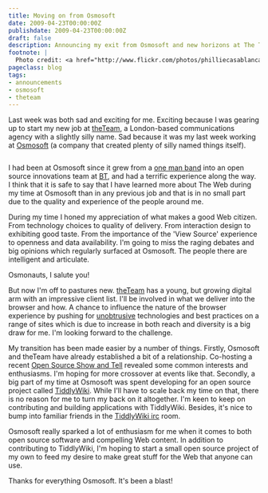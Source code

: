 ```yaml
---
title: Moving on from Osmosoft
date: 2009-04-23T00:00:00Z
publishdate: 2009-04-23T00:00:00Z
draft: false
description: Announcing my exit from Osmosoft and new horizons at The Team
footnote: |
  Photo credit: <a href="http://www.flickr.com/photos/philliecasablanca/2049169747">Phil Whitehouse</a>
pageclass: blog
tags:
- announcements
- osmosoft
- theteam
---
```


Last week was both sad and exciting for me. Exciting because I was gearing up to start my new job at <a href="http://theteam.co.uk">theTeam</a>, a London-based communications agency with a slightly silly name. Sad because it was my last week working at <a href="http://osmosoft.com">Osmosoft</a> (a company that created plenty of silly named things itself).

<img src="/images/osmosoft.jpg" alt="">
<!--more-->


<p>
    I had been at Osmosoft since it grew from a <a href="http://jermolene.com/2007/05/29/i-for-one-welcome-my-new-bt-overlords/">one man band</a> into an open source innovations team at <a href="http://bt.com">BT</a>, and had a terrific experience along the way. I think that it is safe to say that I have learned more about The Web during my time at Osmosoft than in any previous job and that is in no small part due to the quality and experience of the people around me.
</p>
<p>
    During my time I honed my appreciation of what makes a good Web citizen. From technology choices to quality of delivery. From interaction design to exhibiting good taste. From the importance of the 'View Source' experience to openness and data availability. I'm going to miss the raging debates and big opinions which regularly surfaced at Osmosoft.  The people there are intelligent and articulate.
</p>
<p>
    Osmonauts, I salute you!
</p>
<p>
    But now I'm off to pastures new. <a href="http://theteam.co.uk">theTeam</a> has a young, but growing digital arm with an impressive client list.  I'll be involved in what we deliver into the browser and how. A chance to influence the nature of the browser experience by pushing for <a href="http://www.hawksworx.com/blog/unobtrusify-your-javascript">unobtrusive</a> technologies and best practices on a range of sites which is due to increase in both reach and diversity is a big draw for me. I'm looking forward to the challenge.
</p>
<p>
    My transition has been made easier by a number of things. Firstly, Osmosoft and theTeam have already established a bit of a relationship. Co-hosting a recent <a href="http://upcoming.yahoo.com/event/2149675/">Open Source Show and Tell</a> revealed some common interests and enthusiasms. I'm hoping for more crossover at events like that.  Secondly, a big part of my time at Osmosoft was spent developing for an open source project called <a href="http://tiddlywiki.com">TiddlyWiki</a>. While I'll have to scale back my time on that, there is no reason for me to turn my back on it altogether. I'm keen to keep on contributing and building applications with TiddlyWiki.  Besides, it's nice to bump into familiar friends in the <a href="irc://irc.freenode.net/#tiddlywiki">TiddlyWiki irc</a> room.
</p>
<p>
    Osmosoft really sparked a lot of enthusiasm for me when it comes to both open source software and compelling Web content. In addition to contributing to TiddlyWiki, I'm hoping to start a small open source project of my own to feed my desire to make great stuff for the Web that anyone can use.
</p>
<p>
    Thanks for everything Osmosoft. It's been a blast!
</p>
